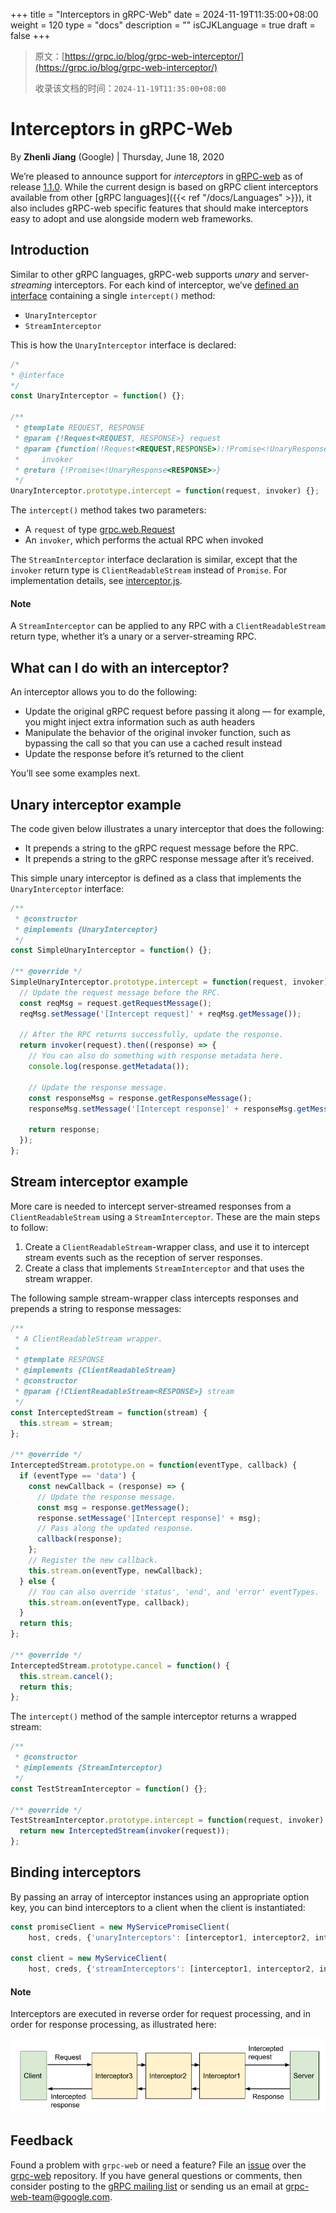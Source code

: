 +++
title = "Interceptors in gRPC-Web"
date = 2024-11-19T11:35:00+08:00
weight = 120
type = "docs"
description = ""
isCJKLanguage = true
draft = false
+++

> 原文：[https://grpc.io/blog/grpc-web-interceptor/](https://grpc.io/blog/grpc-web-interceptor/)
>
> 收录该文档的时间：`2024-11-19T11:35:00+08:00`

# Interceptors in gRPC-Web

By **Zhenli Jiang** (Google) | Thursday, June 18, 2020



We’re pleased to announce support for *interceptors* in [gRPC-web](https://github.com/grpc/grpc-web) as of release [1.1.0](https://github.com/grpc/grpc-web/releases/tag/1.1.0). While the current design is based on gRPC client interceptors available from other [gRPC languages]({{< ref "/docs/Languages" >}}), it also includes gRPC-web specific features that should make interceptors easy to adopt and use alongside modern web frameworks.

## Introduction

Similar to other gRPC languages, gRPC-web supports *unary* and server-*streaming* interceptors. For each kind of interceptor, we’ve [defined an interface](https://github.com/grpc/grpc-web/blob/master/javascript/net/grpc/web/interceptor.js) containing a single `intercept()` method:

- `UnaryInterceptor`
- `StreamInterceptor`

This is how the `UnaryInterceptor` interface is declared:

```js
/*
* @interface
*/
const UnaryInterceptor = function() {};

/**
 * @template REQUEST, RESPONSE
 * @param {!Request<REQUEST, RESPONSE>} request
 * @param {function(!Request<REQUEST,RESPONSE>):!Promise<!UnaryResponse<RESPONSE>>}
 *     invoker
 * @return {!Promise<!UnaryResponse<RESPONSE>>}
 */
UnaryInterceptor.prototype.intercept = function(request, invoker) {};
```

The `intercept()` method takes two parameters:

- A `request` of type [grpc.web.Request](https://github.com/grpc/grpc-web/blob/master/javascript/net/grpc/web/request.js)
- An `invoker`, which performs the actual RPC when invoked

The `StreamInterceptor` interface declaration is similar, except that the `invoker` return type is `ClientReadableStream` instead of `Promise`. For implementation details, see [interceptor.js](https://github.com/grpc/grpc-web/blob/master/javascript/net/grpc/web/interceptor.js).

#### Note

A `StreamInterceptor` can be applied to any RPC with a `ClientReadableStream` return type, whether it’s a unary or a server-streaming RPC.

## What can I do with an interceptor?

An interceptor allows you to do the following:

- Update the original gRPC request before passing it along — for example, you might inject extra information such as auth headers
- Manipulate the behavior of the original invoker function, such as bypassing the call so that you can use a cached result instead
- Update the response before it’s returned to the client

You’ll see some examples next.

## Unary interceptor example

The code given below illustrates a unary interceptor that does the following:

- It prepends a string to the gRPC request message before the RPC.
- It prepends a string to the gRPC response message after it’s received.

This simple unary interceptor is defined as a class that implements the `UnaryInterceptor` interface:

```js
/**
 * @constructor
 * @implements {UnaryInterceptor}
 */
const SimpleUnaryInterceptor = function() {};

/** @override */
SimpleUnaryInterceptor.prototype.intercept = function(request, invoker) {
  // Update the request message before the RPC.
  const reqMsg = request.getRequestMessage();
  reqMsg.setMessage('[Intercept request]' + reqMsg.getMessage());

  // After the RPC returns successfully, update the response.
  return invoker(request).then((response) => {
    // You can also do something with response metadata here.
    console.log(response.getMetadata());

    // Update the response message.
    const responseMsg = response.getResponseMessage();
    responseMsg.setMessage('[Intercept response]' + responseMsg.getMessage());

    return response;
  });
};
```

## Stream interceptor example

More care is needed to intercept server-streamed responses from a `ClientReadableStream` using a `StreamInterceptor`. These are the main steps to follow:

1. Create a `ClientReadableStream`-wrapper class, and use it to intercept stream events such as the reception of server responses.
2. Create a class that implements `StreamInterceptor` and that uses the stream wrapper.

The following sample stream-wrapper class intercepts responses and prepends a string to response messages:

```js
/**
 * A ClientReadableStream wrapper.
 *
 * @template RESPONSE
 * @implements {ClientReadableStream}
 * @constructor
 * @param {!ClientReadableStream<RESPONSE>} stream
 */
const InterceptedStream = function(stream) {
  this.stream = stream;
};

/** @override */
InterceptedStream.prototype.on = function(eventType, callback) {
  if (eventType == 'data') {
    const newCallback = (response) => {
      // Update the response message.
      const msg = response.getMessage();
      response.setMessage('[Intercept response]' + msg);
      // Pass along the updated response.
      callback(response);
    };
    // Register the new callback.
    this.stream.on(eventType, newCallback);
  } else {
    // You can also override 'status', 'end', and 'error' eventTypes.
    this.stream.on(eventType, callback);
  }
  return this;
};

/** @override */
InterceptedStream.prototype.cancel = function() {
  this.stream.cancel();
  return this;
};
```

The `intercept()` method of the sample interceptor returns a wrapped stream:

```js
/**
 * @constructor
 * @implements {StreamInterceptor}
 */
const TestStreamInterceptor = function() {};

/** @override */
TestStreamInterceptor.prototype.intercept = function(request, invoker) {
  return new InterceptedStream(invoker(request));
};
```

## Binding interceptors

By passing an array of interceptor instances using an appropriate option key, you can bind interceptors to a client when the client is instantiated:

```js
const promiseClient = new MyServicePromiseClient(
    host, creds, {'unaryInterceptors': [interceptor1, interceptor2, interceptor3]});

const client = new MyServiceClient(
    host, creds, {'streamInterceptors': [interceptor1, interceptor2, interceptor3]});
```

#### Note

Interceptors are executed in reverse order for request processing, and in order for response processing, as illustrated here:

![Interceptor processing order](InterceptorsingRPC-Web_img/grpc-web-interceptors.png)

## Feedback

Found a problem with `grpc-web` or need a feature? File an [issue](https://github.com/grpc/grpc-web/issues/new) over the [grpc-web](https://github.com/grpc/grpc-web) repository. If you have general questions or comments, then consider posting to the [gRPC mailing list](https://groups.google.com/g/grpc-io) or sending us an email at [grpc-web-team@google.com](mailto:grpc-web-team@google.com).
